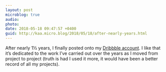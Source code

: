 ```yaml
---
layout: post
microblog: true
audio: 
photo: 
date: 2018-05-18 09:47:57 +0400
guid: http://kaa.micro.blog/2018/05/18/after-nearly-years.html
---
```

After nearly 1½ years, I finally posted onto my [Dribbble account](https://dribbble.com/kaa). I like that it’s dedicated to the work I’ve carried out over the years as I moved from project to project (truth is had I used it more, it would have been a better record of all my projects).
